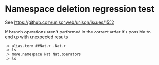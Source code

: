 # Namespace deletion regression test

See https://github.com/unisonweb/unison/issues/1552

If branch operations aren't performed in the correct order it's possible to end up with unexpected results

```ucm
.> alias.term ##Nat.+ .Nat.+
.> ls
.> move.namespace Nat Nat.operators
.> ls
```
